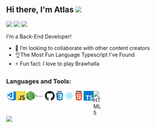 <h2>Hi there, I'm Atlas <img src="https://media.giphy.com/media/Q7LHmoFwVP6Yc1swZs/giphy.gif" height="20px"></h2>

  <a href="https://discord.com/users/829989168037756960"><img src="https://img.shields.io/badge/Discord%20-009eff.svg?&style=for-the-badge&logo=discord&logoColor=white"></a>
  <a href="https://github.com/chrisqqwashere"><img src="https://img.shields.io/badge/Github%20-ffffff.svg?&style=for-the-badge&logo=github&logoColor=black"></a>
  <a href="https://www.youtube.com/channel/UCdnP6sZ2JCS5btg0jo4MBwQ"><img src="https://img.shields.io/badge/Youtube%20-ff3f3f.svg?&style=for-the-badge&logo=github&logoColor=white"></a>

 I'm a Back-End Developer!
 
- 👯 I’m looking to collaborate with other content creators
- 👌The Most Fun Language Typescript I've Found 
- ⚡ Fun fact: I love to play Brawhalla


 ### Languages and Tools:
 
<img align="left" alt="Visual Studio Code" width="26px" src="https://raw.githubusercontent.com/github/explore/80688e429a7d4ef2fca1e82350fe8e3517d3494d/topics/visual-studio-code/visual-studio-code.png" />
<img align="left" alt="JavaScript" width="26px" src="https://raw.githubusercontent.com/github/explore/80688e429a7d4ef2fca1e82350fe8e3517d3494d/topics/javascript/javascript.png" />
<img align="left" alt="Node.js" width="26px" src="https://raw.githubusercontent.com/github/explore/80688e429a7d4ef2fca1e82350fe8e3517d3494d/topics/nodejs/nodejs.png" />
<img align="left" alt="MongoDB" width="26px" src="https://raw.githubusercontent.com/github/explore/80688e429a7d4ef2fca1e82350fe8e3517d3494d/topics/mongodb/mongodb.png" />
<img align="left" alt="GitHub" width="26px" src="https://raw.githubusercontent.com/github/explore/78df643247d429f6cc873026c0622819ad797942/topics/github/github.png" />
<img align="left" alt="CSS3" width="26px" src="https://raw.githubusercontent.com/github/explore/80688e429a7d4ef2fca1e82350fe8e3517d3494d/topics/css/css.png" />
<img align="left" alt="React" width="26px" src="https://raw.githubusercontent.com/github/explore/80688e429a7d4ef2fca1e82350fe8e3517d3494d/topics/react/react.png" />
<img align="left" alt="HTML5" width="26px" src="https://raw.githubusercontent.com/github/explore/80688e429a7d4ef2fca1e82350fe8e3517d3494d/topics/html/html.png" />
<img align="left" alt="HTML5" width="26px" src="https://raw.githubusercontent.com/github/explore/80688e429a7d4ef2fca1e82350fe8e3517d3494d/topics/typescript/typescript.png" />
<img align="left" alt="HTML5" width="26px" src="https://d33wubrfki0l68.cloudfront.net/e937e774cbbe23635999615ad5d7732decad182a/26072/logo-small.ede75a6b.svg" />
<br>
<br>
<img width="50%" align="left" src="https://github-readme-stats.vercel.app/api?username=chriswashere&show_icons=true&hide_title=true&theme=merko">

